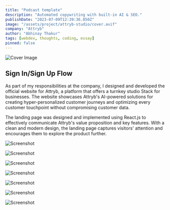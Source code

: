 ```yaml
---
title: "Podcast template"
description: "Automated copywriting with built-in AI & SEO."
publishDate: "2023-07-09T12:39:36.050Z"
image: "/assets/project/attryb-studio/cover.avif"
company: "Attryb"
author: "Abhinay Thakur"
tags: [webdev, thoughts, coding, essay]
pinned: false
---
```


![Cover Image](/assets/project/attryb-studio/cover.avif)

## Sign In/Sign Up Flow

As part of my responsibilities at the company, I designed and developed the official website for Attryb, a platform that offers a turnkey studio Stack for businesses. The website showcases Attryb's AI-powered solutions for creating hyper-personalized customer journeys and optimizing every customer touchpoint without compromising customer data.

The landing page was designed and implemented using React.js to effectively communicate Attryb's value proposition and key features. With a clean and modern design, the landing page captures visitors' attention and encourages them to explore the product further.

<p><img src="/assets/project/attryb-studio/ss1.avif" alt="Screenshot" class="project-screenshot"/></p>
<p><img src="/assets/project/attryb-studio/ss2.avif" alt="Screenshot" class="project-screenshot"/></p>
<p><img src="/assets/project/attryb-studio/ss3.avif" alt="Screenshot" class="project-screenshot"/></p>
<p><img src="/assets/project/attryb-studio/ss4.avif" alt="Screenshot" class="project-screenshot"/></p>
<p><img src="/assets/project/attryb-studio/ss5.avif" alt="Screenshot" class="project-screenshot"/></p>
<p><img src="/assets/project/attryb-studio/ss6.avif" alt="Screenshot" class="project-screenshot"/></p>
<p><img src="/assets/project/attryb-studio/ss7.avif" alt="Screenshot" class="project-screenshot"/></p>
